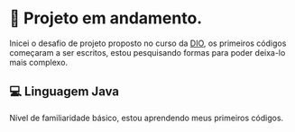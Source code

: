 # 🏦 Projeto em andamento.

Inicei o desafio de projeto proposto no curso da [DIO](https://www.dio.me/), os primeiros códigos começaram a ser escritos, estou pesquisando formas para poder deixa-lo mais complexo.


## 💻 Linguagem Java

Nível de familiaridade básico, estou aprendendo meus primeiros códigos.
